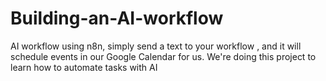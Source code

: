 # Building-an-AI-workflow
AI workflow using n8n, simply send a text to your workflow , and it will schedule events in our Google Calendar for us. We're doing this project to learn how to automate tasks with AI

